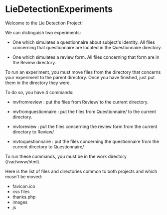 # LieDetectionExperiments

Welcome to the Lie Detection Project!

We can distinguish two experiments:

 - One which simulates a questionnaire about subject's identity. All files concerning that questionnaire are located in the Questionnaire directory.

 - One which simulates a review form. All files concerning that form are in the Review directory.

To run an experiment, you must move files from the directory that concerns your experiment to the parent directory. Once you have finished, just put them in the directory they were.

To do so, you have 4 commands:
 - mvfromreview : put the files from Review/ to the current directory.
 
 - mvfromquestionnaire : put the files from Questionnaire/ to the current directory.
 
 - mvtoreview : put the files concerning the review form from the current directory to Review/
 
 - mvtoquestionnaire : put the files concerning the questionnaire from the current directory to Questionnaire/

To run these commands, you must be in the work directory (/var/www/html).

Here is the list of files and directories common to both projects and which musn't be moved:
 - favicon.ico
 - css files
 - thanks.php
 - images 
 - js